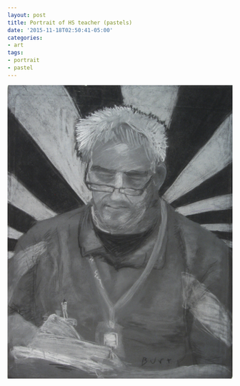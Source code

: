 ```yaml
---
layout: post
title: Portrait of HS teacher (pastels)
date: '2015-11-18T02:50:41-05:00'
categories:
- art
tags:
- portrait
- pastel
---
```

 ![](/tumblr_files/tumblr_ny034hbjW01r8gweso1_1280.jpg)  
